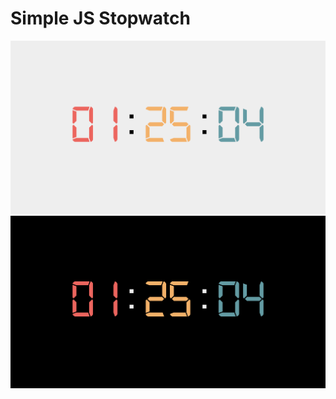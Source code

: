 # Simple JS Stopwatch

![](https://raw.githubusercontent.com/tolgazorlu/js-stopwatch/main/light.png?token=GHSAT0AAAAAACB4435RPUSYEE2GYHYZJHKWZCK7WKQ)
![](https://raw.githubusercontent.com/tolgazorlu/js-stopwatch/main/dark.png?token=GHSAT0AAAAAACB4435RAYK4423UDO5ZV2OUZCK7W3Q)
